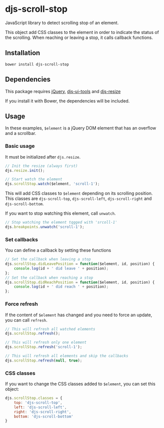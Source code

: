 # djs-scroll-stop

JavaScript library to detect scrolling stop of an element.

This object add CSS classes to the element in order to indicate the status of the scrolling. When reaching or leaving a stop, it calls callback functions.
 
## Installation

```
bower install djs-scroll-stop
```

## Dependencies

This package requires [jQuery](http://jquery.com/), [djs-ui-tools](https://github.com/EdouardDem/djs-ui-tools) and [djs-resize](https://github.com/EdouardDem/djs-resize)

If you install it with Bower, the dependencies will be included.

## Usage

In these examples, `$element` is a jQuery DOM element that has an overflow and a scrollbar.

### Basic usage

It must be initialized after `djs.resize`.

```javascript
// Init the resize (always first)
djs.resize.init();

// Start watch the element
djs.scrollStop.watch($element, 'scroll-1');
```

This will add CSS classes to `$element` depending on its scrolling position. This classes are `djs-scroll-top`, `djs-scroll-left`, `djs-scroll-right` and `djs-scroll-bottom`.

If you want to stop watching this element, call `unwatch`.

```javascript
// Stop watching the element tqgged with 'srcoll-1'
djs.breakpoints.unwatch('scroll-1');
```

### Set callbacks

You can define a callback by setting these functions

```javascript
// Set the callback when leaving a stop
djs.scrollStop.didLeavePosition = function($element, id, position) {
    console.log(id + ' did leave ' + position);
};
// Set the callback when reaching a stop
djs.scrollStop.didReachPosition = function($element, id, position) {
    console.log(id + ' did reach ' + position);
};
```

### Force refresh

If the content of `$element` has changed and you need to force an update, you can call `refresh`.

```javascript
// This will refresh all watched elements
djs.scrollStop.refresh();

// This will refresh only one element
djs.scrollStop.refresh('scroll-1');

// This will refresh all elements and skip the callbacks
djs.scrollStop.refresh(null, true);
```

### CSS classes

If you want to change the CSS classes added to `$element`, you can set this object:

```javascript
djs.scrollStop.classes = {
    top: 'djs-scroll-top',
    left: 'djs-scroll-left',
    right: 'djs-scroll-right',
    bottom: 'djs-scroll-bottom'
}
```
